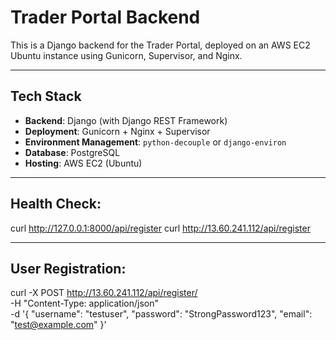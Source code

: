 # Trader Portal Backend

This is a Django backend for the Trader Portal, deployed on an AWS EC2 Ubuntu instance using Gunicorn, Supervisor, and Nginx.

---

## Tech Stack

- **Backend**: Django (with Django REST Framework)
- **Deployment**: Gunicorn + Nginx + Supervisor
- **Environment Management**: `python-decouple` or `django-environ`
- **Database**: PostgreSQL
- **Hosting**: AWS EC2 (Ubuntu)

---



## Health Check:
curl http://127.0.0.1:8000/api/register
curl http://13.60.241.112/api/register  

---

## User Registration:
curl -X POST http://13.60.241.112/api/register/ \
  -H "Content-Type: application/json" \
  -d '{
        "username": "testuser",
        "password": "StrongPassword123",
        "email": "test@example.com"
      }'




